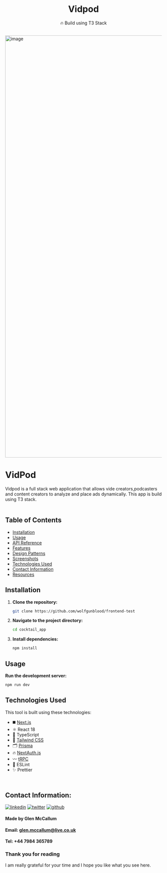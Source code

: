 <div align="center">
  <h1>Vidpod</h1>
  <p>🔥 Build using T3 Stack</p>

</div>
<br />

<img width="1359" alt="image" src="https://utfs.io/f/c6620fef-cfcc-43ec-b8d5-69c4046b6671-2487m.png">

# VidPod

Vidpod is a full stack web application that allows vide creators,podcasters and content creators to analyze and place ads dynamically.
This app is build using T3 stack.
<br /><br />

## Table of Contents

- [Installation](#installation)
- [Usage](#usage)
- [API Reference](#api-reference)
- [Features](#features)
- [Design Patterns](#design-patterns)
- [Screenshots](#screenshots)
- [Technologies Used](#technologies-used)
- [Contact Information](#contact-information)
- [Resources](#resources)

## Installation

1. **Clone the repository:**
   ```bash
   git clone https://github.com/wolfgunblood/frontend-test
   ```
1. **Navigate to the project directory:**
   ```bash
   cd cocktail_app
   ```
1. **Install dependencies:**
   ```bash
   npm install
   ```

## Usage

**Run the development server:**

```bash
npm run dev
```

## Technologies Used

This tool is built using these technologies:

- ◼️ [Next.js](https://nextjs.org)
- ⚛️ React 18
- 🔰 TypeScript
- 💠 [Tailwind CSS](https://tailwindcss.com)
- 🗂 [Prisma](https://prisma.io)
- 🔥 [NextAuth.js](https://next-auth.js.org)
- 〰️ [tRPC](https://trpc.io)
- 📏 ESLint
- ✨ Prettier

<br />

## Contact Information:

[![linkedin](https://skillicons.dev/icons?i=linkedin)](https://www.linkedin.com/in/jalajdorai/)
[![twitter](https://skillicons.dev/icons?i=twitter)](https://www.x.com/jalajdu/)
[![github](https://skillicons.dev/icons?i=github)](https://github.com/wolfgunblood/)

#### Made by Glen McCallum

#### Email: **glen.mccallum@live.co.uk**

#### Tel: **+44 7984 365789**

### Thank you for reading

I am really grateful for your time and I hope you like what you see here.
